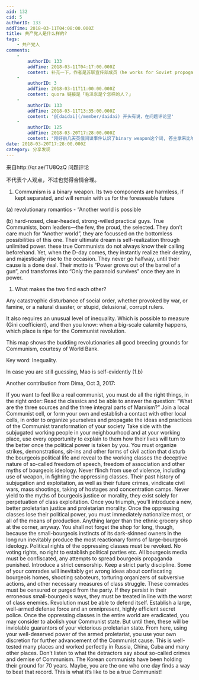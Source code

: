 ```yaml
---
aid: 132
cid: 5
authorID: 133
addTime: 2018-03-11T04:08:00.000Z
title: 共产党人是什么样的?
tags:
    - 共产党人
comments:
    -
        authorID: 133
        addTime: 2018-03-11T04:17:00.000Z
        content: 补充一下，作者是苏联宣传部成员（he works for Soviet propoganda)
    -
        authorID: 3
        addTime: 2018-03-11T11:00:00.000Z
        content: quora 链接是「毛泽东是个怎样的人？」
    -
        authorID: 133
        addTime: 2018-03-11T13:35:00.000Z
        content: '@[daidai](/member/daidai) 开头有说，在问题评论里'
    -
        authorID: 125
        addTime: 2018-03-20T17:28:00.000Z
        content: "刚好前几天英俄间谍事件认识了binary weapon这个词, 答主拿来比喻共产主义真是妙趣横生. CCP给共产主义贡献的一些新motto用来完善这个答案再合适不过，比如摸着石头过河. @[共青团](/member/%E5%85%B1%E9%9D%92%E5%9B%A2) , 请派团员将“三个代表”重要理论成果投至quora镇楼\U0001F604"
date: 2018-03-20T17:28:00.000Z
category: 分享发现
---
```


来自http://qr.ae/TU8QzQ 问题评论

不代表个人观点，不过也觉得合情合理。

1.  Communism is a binary weapon. Its two components are harmless, if kept separated, and will remain with us for the foreseeable future

(a) revolutionary romantics - “Another world is possible

(b) hard-nosed, clear-headed, strong-willed practical guys. True Communists, born leaders—the few, the proud, the selected. They don’t care much for “Another world”, they are focussed on the bottomless possibilities of this one. Their ultimate dream is self-realization through unlimited power. these true Communists do not always know their calling beforehand. Yet, when the D-day comes, they instantly realize their destiny, and majestically rise to the occasion. They never go halfway, until their cause is a done deal. Their motto is “Power grows out of the barrel of a gun”, and transforms into “Only the paranoid survives” once they are in power.

1.  What makes the two find each other?

Any catastrophic disturbance of social order, whether provoked by war, or famine, or a natural disaster, or stupid, delusional, corrupt rulers.

It also requires an unusual level of inequality. Which is possible to measure (Gini coefficient), and then you know: when a big-scale calamity happens, which place is ripe for the Communist revolution.

This map shows the budding revolutionaries all good breeding grounds for Communism, courtesy of World Bank.

Key word: Inequality.

In case you are still guessing, Mao is self-evidently (1.b)

Another contribution from Dima, Oct 3, 2017:

If you want to feel like a real communist, you must do all the right things, in the right order: Read the classics and be able to answer the question: “What are the three sources and the three integral parts of Marxism?” Join a local Communist cell, or form your own and establish a contact with other local cells, in order to organize yourselves and propagate the ideas and practices of the Communist transformation of your society Take side with the subjugated working people in your neighbourhood and at your working place, use every opportunity to explain to them how their lives will turn to the better once the political power is taken by you. You must organize strikes, demonstrations, sit-ins and other forms of civil action that disturb the bourgeois political life and reveal to the working classes the deceptive nature of so-called freedom of speech, freedom of association and other myths of bourgeois ideology. Never flinch from use of violence, including use of weapon, in fighting the oppressing classes. Their past history of subjugation and exploitation, as well as their future crimes, vindicate civil wars, mass shootings, taking of hostages and concentration camps. Never yield to the myths of bourgeois justice or morality, they exist solely for perpetuation of class exploitation. Once you triumph, you’ll introduce a new, better proletarian justice and proletarian morality. Once the oppressing classes lose their political power, you must immediately nationalize most, or all of the means of production. Anything larger than the ethnic grocery shop at the corner, anyway. You shall not forget the shop for long, though, because the small-bourgeois instincts of its dark-skinned owners in the long run inevitably produce the most reactionary forms of large-bourgeois ideology. Political rights of the oppressing classes must be revoked. No voting rights, no right to establish political parties etc. All bourgeois media must be confiscated, any attempts to spread bourgeois propaganda punished. Introduce a strict censorship. Keep a strict party discipline. Some of your comrades will inevitably get wrong ideas about confiscating bourgeois homes, shooting saboteurs, torturing organizers of subversive actions, and other necessary measures of class struggle. These comrades must be censured or purged from the party. If they persist in their erroneous small-bourgeois ways, they must be treated in line with the worst of class enemies. Revolution must be able to defend itself. Establish a large, well-armed defense force and an omnipresent, highly efficient secret police. Once the oppressing classes in the entire world are eradicated, you may consider to abolish your Communist state. But until then, these will be inviolable guarantors of your victorious proletarian state. From here, using your well-deserved power of the armed proletariat, you use your own discretion for further advancement of the Communist cause. This is well-tested many places and worked perfectly in Russia, China, Cuba and many other places. Don’t listen to what the detractors say about so-called crimes and demise of Communism. The Korean communists have been holding their ground for 70 years. Maybe, you are the one who one day finds a way to beat that record. This is what it’s like to be a true Communist!
